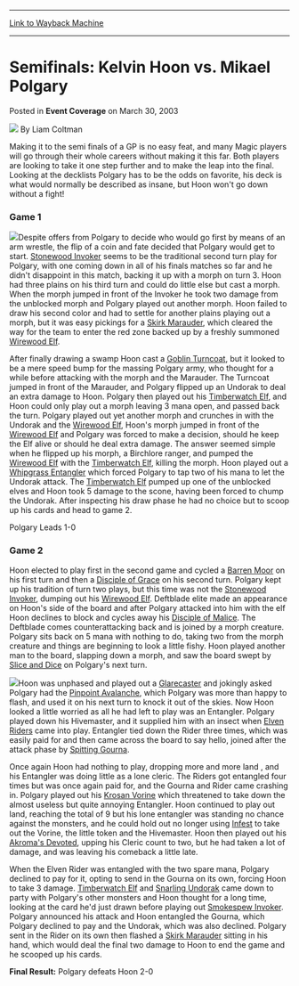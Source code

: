 
---
[Link to Wayback Machine](https://web.archive.org/web/20211017171944/https://magic.wizards.com/en/articles/archive/event-coverage/semifinals-kelvin-hoon-vs-mikael-polgary-2003-03-30)

[_metadata_:author]:- "Liam Coltman"
[_metadata_:description]:- "Making it to the semi finals of a GP is no easy feat, and many Magic players will go through their whole careers without making it this far. Both players are looking to take it one step further and to make the leap into the final. Looking at the decklists Polgary has to be the odds on favorite, his deck is what would normally be described as insane, but Hoon won't go down"
[_metadata_:generator]:- "Drupal 7 (http://drupal.org)"
[_metadata_:node]:- "787156"
[_metadata_:publish_date]:- "2003-03-30"
[_metadata_:source]:- "div-main-content"
[_metadata_:title]:- "Semifinals: Kelvin Hoon vs. Mikael Polgary"
[_metadata_:wayback_capture_timestamp]:- "2021-10-17 17:19:44"
[_metadata_:wayback_raw_url]:- "https://web.archive.org/web/20211017171944id_/https://magic.wizards.com/en/articles/archive/event-coverage/semifinals-kelvin-hoon-vs-mikael-polgary-2003-03-30"
[_metadata_:wayback_url]:- "https://magic.wizards.com/en/articles/archive/event-coverage/semifinals-kelvin-hoon-vs-mikael-polgary-2003-03-30"
---


Semifinals: Kelvin Hoon vs. Mikael Polgary
==========================================



 Posted in **Event Coverage**
 on March 30, 2003 






![](https://media.magic.wizards.com/styles/auth_small/public/generic-avatar-150_0.png)
By Liam Coltman











Making it to the semi finals of a GP is no easy feat, and many Magic players will go through their whole careers without making it this far. Both players are looking to take it one step further and to make the leap into the final. Looking at the decklists Polgary has to be the odds on favorite, his deck is what would normally be described as insane, but Hoon won't go down without a fight!

### Game 1

![](https://media.magic.wizards.com/image_legacy_migration/sideboard/images/gpsin03/a931.jpg)Despite offers from Polgary to decide who would go first by means of an arm wrestle, the flip of a coin and fate decided that Polgary would get to start. [Stonewood Invoker](https://gatherer.wizards.com/Pages/Card/Details.aspx?name=Stonewood+Invoker) seems to be the traditional second turn play for Polgary, with one coming down in all of his finals matches so far and he didn't disappoint in this match, backing it up with a morph on turn 3. Hoon had three plains on his third turn and could do little else but cast a morph. When the morph jumped in front of the Invoker he took two damage from the unblocked morph and Polgary played out another morph. Hoon failed to draw his second color and had to settle for another plains playing out a morph, but it was easy pickings for a [Skirk Marauder](https://gatherer.wizards.com/Pages/Card/Details.aspx?name=Skirk+Marauder), which cleared the way for the team to enter the red zone backed up by a freshly summoned [Wirewood Elf](https://gatherer.wizards.com/Pages/Card/Details.aspx?name=Wirewood+Elf). 

After finally drawing a swamp Hoon cast a [Goblin Turncoat](https://gatherer.wizards.com/Pages/Card/Details.aspx?name=Goblin+Turncoat), but it looked to be a mere speed bump for the massing Polgary army, who thought for a while before attacking with the morph and the Marauder. The Turncoat jumped in front of the Marauder, and Polgary flipped up an Undorak to deal an extra damage to Hoon. Polgary then played out his [Timberwatch Elf](https://gatherer.wizards.com/Pages/Card/Details.aspx?name=Timberwatch+Elf), and Hoon could only play out a morph leaving 3 mana open, and passed back the turn. Polgary played out yet another morph and crunches in with the Undorak and the [Wirewood Elf](https://gatherer.wizards.com/Pages/Card/Details.aspx?name=Wirewood+Elf), Hoon's morph jumped in front of the [Wirewood Elf](https://gatherer.wizards.com/Pages/Card/Details.aspx?name=Wirewood+Elf) and Polgary was forced to make a decision, should he keep the Elf alive or should he deal extra damage. The answer seemed simple when he flipped up his morph, a Birchlore ranger, and pumped the [Wirewood Elf](https://gatherer.wizards.com/Pages/Card/Details.aspx?name=Wirewood+Elf) with the [Timberwatch Elf](https://gatherer.wizards.com/Pages/Card/Details.aspx?name=Timberwatch+Elf), killing the morph. Hoon played out a [Whipgrass Entangler](https://gatherer.wizards.com/Pages/Card/Details.aspx?name=Whipgrass+Entangler) which forced Polgary to tap two of his mana to let the Undorak attack. The [Timberwatch Elf](https://gatherer.wizards.com/Pages/Card/Details.aspx?name=Timberwatch+Elf) pumped up one of the unblocked elves and Hoon took 5 damage to the scone, having been forced to chump the Undorak. After inspecting his draw phase he had no choice but to scoop up his cards and head to game 2. 

Polgary Leads 1-0

### Game 2

Hoon elected to play first in the second game and cycled a [Barren Moor](https://gatherer.wizards.com/Pages/Card/Details.aspx?name=Barren+Moor) on his first turn and then a [Disciple of Grace](https://gatherer.wizards.com/Pages/Card/Details.aspx?name=Disciple+of+Grace) on his second turn. Polgary kept up his tradition of turn two plays, but this time was not the [Stonewood Invoker](https://gatherer.wizards.com/Pages/Card/Details.aspx?name=Stonewood+Invoker), dumping out his [Wirewood Elf](https://gatherer.wizards.com/Pages/Card/Details.aspx?name=Wirewood+Elf). Deftblade elite made an appearance on Hoon's side of the board and after Polgary attacked into him with the elf Hoon declines to block and cycles away his [Disciple of Malice](https://gatherer.wizards.com/Pages/Card/Details.aspx?name=Disciple+of+Malice). The Deftblade comes counterattacking back and is joined by a morph creature. Polgary sits back on 5 mana with nothing to do, taking two from the morph creature and things are beginning to look a little fishy. Hoon played another man to the board, slapping down a morph, and saw the board swept by [Slice and Dice](https://gatherer.wizards.com/Pages/Card/Details.aspx?name=Slice+and+Dice) on Polgary's next turn. 

![](https://media.magic.wizards.com/image_legacy_migration/sideboard/images/gpsin03/a930.jpg)Hoon was unphased and played out a [Glarecaster](https://gatherer.wizards.com/Pages/Card/Details.aspx?name=Glarecaster) and jokingly asked Polgary had the [Pinpoint Avalanche](https://gatherer.wizards.com/Pages/Card/Details.aspx?name=Pinpoint+Avalanche), which Polgary was more than happy to flash, and used it on his next turn to knock it out of the skies. Now Hoon looked a little worried as all he had left to play was an Entangler. Polgary played down his Hivemaster, and it supplied him with an insect when [Elven Riders](https://gatherer.wizards.com/Pages/Card/Details.aspx?name=Elven+Riders) came into play. Entangler tied down the Rider three times, which was easily paid for and then came across the board to say hello, joined after the attack phase by [Spitting Gourna](https://gatherer.wizards.com/Pages/Card/Details.aspx?name=Spitting+Gourna). 

Once again Hoon had nothing to play, dropping more and more land , and his Entangler was doing little as a lone cleric. The Riders got entangled four times but was once again paid for, and the Gourna and Rider came crashing in. Polgary played out his [Krosan Vorine](https://gatherer.wizards.com/Pages/Card/Details.aspx?name=Krosan+Vorine) which threatened to take down the almost useless but quite annoying Entangler. Hoon continued to play out land, reaching the total of 9 but his lone entangler was standing no chance against the monsters, and he could hold out no longer using [Infest](https://gatherer.wizards.com/Pages/Card/Details.aspx?name=Infest) to take out the Vorine, the little token and the Hivemaster. Hoon then played out his [Akroma's Devoted](https://gatherer.wizards.com/Pages/Card/Details.aspx?name=Akroma%27s+Devoted), upping his Cleric count to two, but he had taken a lot of damage, and was leaving his comeback a little late.

When the Elven Rider was entangled with the two spare mana, Polgary declined to pay for it, opting to send in the Gourna on its own, forcing Hoon to take 3 damage. [Timberwatch Elf](https://gatherer.wizards.com/Pages/Card/Details.aspx?name=Timberwatch+Elf) and [Snarling Undorak](https://gatherer.wizards.com/Pages/Card/Details.aspx?name=Snarling+Undorak) came down to party with Polgary's other monsters and Hoon thought for a long time, looking at the card he'd just drawn before playing out [Smokespew Invoker](https://gatherer.wizards.com/Pages/Card/Details.aspx?name=Smokespew+Invoker). Polgary announced his attack and Hoon entangled the Gourna, which Polgary declined to pay and the Undorak, which was also declined. Polgary sent in the Rider on its own then flashed a [Skirk Marauder](https://gatherer.wizards.com/Pages/Card/Details.aspx?name=Skirk+Marauder) sitting in his hand, which would deal the final two damage to Hoon to end the game and he scooped up his cards.

**Final Result:** Polgary defeats Hoon 2-0







